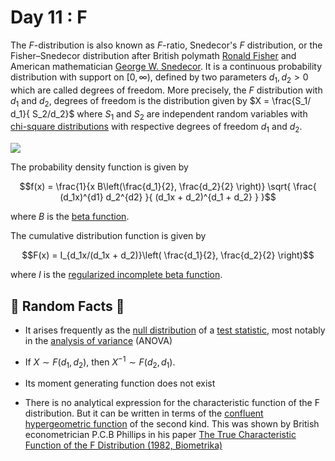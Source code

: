 # Day 11 : F

The _F_-distribution is also known as  _F_-ratio, Snedecor's _F_ distribution, or the Fisher–Snedecor distribution after British polymath [Ronald Fisher](https://en.wikipedia.org/wiki/Ronald_Fisher) and American mathematician [George W. Snedecor](https://en.wikipedia.org/wiki/George_W._Snedecor). It is a continuous probability distribution with support on $[0, \infty)$, defined by two parameters $d_1, d_2 >0$ which are called degrees of freedom. More precisely, the $F$ distribution with $d_1$ and $d_2$, degrees of freedom is the distribution given by $X = \frac{S_1/ d_1}{ S_2/d_2}$ where $S_1$ and $S_2$ are independent random variables with [chi-square distributions](https://en.wikipedia.org/wiki/Chi-square_distribution) with respective degrees of freedom $d_1$ and $d_2$.

![](../images/11_F-1.png)

The probability density function is given by

$$f(x) = \frac{1}{x B\left(\frac{d_1}{2}, \frac{d_2}{2} \right)} \sqrt{ \frac{ (d_1x)^{d1} d_2^{d2} }{ (d_1x + d_2)^{d_1 + d_2} } }$$

where $B$ is the [beta function](https://en.wikipedia.org/wiki/Beta_function).

The cumulative distribution function is given by

$$F(x) = I_{d_1x/(d_1x + d_2)}\left( \frac{d_1}{2}, \frac{d_2}{2} \right)$$

where $I$ is the [regularized incomplete beta function](https://en.wikipedia.org/wiki/Regularized_incomplete_beta_function).

## 🔔 Random Facts 🔔

- It arises frequently as the [null distribution](https://en.wikipedia.org/wiki/Null_distribution) of a [test statistic](https://en.wikipedia.org/wiki/Test_statistic), most notably in the [analysis of variance](https://en.wikipedia.org/wiki/Analysis_of_variance) (ANOVA)

- If $X \sim F(d_1, d_2)$, then $X^{-1} \sim F(d_2, d_1)$.

- Its moment generating function does not exist

- There is no analytical expression for the characteristic function of the F distribution. But it can be written in terms of the [confluent hypergeometric function](https://en.wikipedia.org/wiki/Confluent_hypergeometric_function) of the second kind. This was shown by British econometrician P.C.B Phillips in his paper [The True Characteristic Function of the F Distribution (1982, Biometrika)](https://www.jstor.org/stable/2335882)
